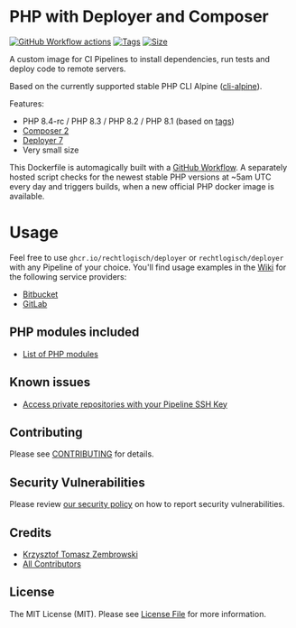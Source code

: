 # PHP with Deployer and Composer

[![GitHub Workflow actions](https://github.com/rechtlogisch/deployer/workflows/Build%20and%20publish%20Docker%20images/badge.svg)](https://github.com/rechtlogisch/deployer/actions)
[![Tags](https://ghcr-badge.deta.dev/rechtlogisch/deployer/tags)](https://github.com/rechtlogisch/deployer/pkgs/container/deployer)
[![Size](https://ghcr-badge.deta.dev/rechtlogisch/deployer/size?tag=latest)](https://github.com/rechtlogisch/deployer/pkgs/container/deployer)

A custom image for CI Pipelines to install dependencies, run tests and deploy code to remote servers.  

Based on the currently supported stable PHP CLI Alpine ([cli-alpine](https://github.com/docker-library/docs/blob/master/php/README.md#supported-tags-and-respective-dockerfile-links)).

Features:
- PHP 8.4-rc / PHP 8.3 / PHP 8.2 / PHP 8.1 (based on [tags](https://hub.docker.com/repository/docker/rechtlogisch/deployer/tags))
- [Composer 2](https://getcomposer.org/)
- [Deployer 7](https://deployer.org/)
- Very small size

This Dockerfile is automagically built with a [GitHub Workflow](https://github.com/rechtlogisch/deployer/actions/workflows/build-and-publish.yml). A separately hosted script checks for the newest stable PHP versions at ~5am UTC every day and triggers builds, when a new official PHP docker image is available.

# Usage

Feel free to use `ghcr.io/rechtlogisch/deployer` or `rechtlogisch/deployer` with any Pipeline of your choice. You'll find usage examples in the [Wiki](https://github.com/rechtlogisch/deployer/wiki) for the following service providers:

* [Bitbucket](https://github.com/rechtlogisch/deployer/wiki/Bitbucket-Pipeline)
* [GitLab](https://github.com/rechtlogisch/deployer/wiki/GitLab-Pipeline)

## PHP modules included

* [List of PHP modules](https://github.com/rechtlogisch/deployer/wiki/List-of-PHP-modules)

## Known issues

* [Access private repositories with your Pipeline SSH Key](https://github.com/rechtlogisch/deployer/wiki/Access-private-repositories-with-your-Pipeline-SSH-Key)

## Contributing

Please see [CONTRIBUTING](https://github.com/rechtlogisch/deployer/blob/main/.github/CONTRIBUTING.md) for details.

## Security Vulnerabilities

Please review [our security policy](https://github.com/rechtlogisch/deployer/security/policy) on how to report security vulnerabilities.

## Credits

- [Krzysztof Tomasz Zembrowski](https://github.com/zembrowski)
- [All Contributors](https://github.com/rechtlogisch/deployer/graphs/contributors)

## License

The MIT License (MIT). Please see [License File](https://github.com/rechtlogisch/deployer/blob/main/LICENSE) for more information.
